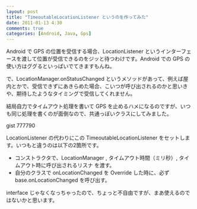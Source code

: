 ```yaml
---
layout: post
title: "TimeoutableLocationListener というのを作ってみた"
date: 2011-01-13 4:30
comments: true
categories: [Android, Java, Gps]
---
```

Android で GPS の位置を受信する場合、LocationListener というインターフェースを渡して位置が受信できるのをジッと待つわけです。Android での GPS の使い方はググるといっぱいでてきますもんね。
<!--more-->

で、LocationManager.onStatusChanged というメソッドがあって、例えば屋内とかで、受信できずにあきらめた場合、こいつが呼び出されるのかと思いきや、期待したようなタイミングで受信してくれません。

結局自力でタイムアウト処理を書いて GPS を止めるハメになるのですが、いつも同じ処理を書くのが面倒なので、共通っぽいクラスにしてみました。

gist 777790

LocationListener の代わりにこの TimeoutableLocationListener をセットします。いつもと違うのは以下の2箇所です。

* コンストラクタで、LocationManager , タイムアウト時間（ミリ秒）, タイムアウト時に呼び出されるリスナ を渡す。
* 自分のクラスで onLocationChanged を Override した時に、必ず base.onLocationChanged を呼び出す。

interface じゃなくなっちゃったので、ちょっと不自由ですが、まあ使えるのではないかと思います。